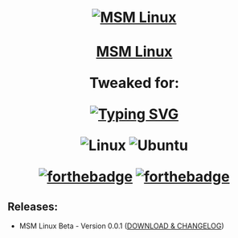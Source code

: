 <h1 align="center">
  <br>
  <a href="#"><img src="https://raw.githubusercontent.com/msm-linux/MSM-Linux-Release-Official/main/assets/welcome.png" alt="MSM Linux"></a>
  <br>
  <br>
  <u><b>MSM Linux</b></u>
  <br>
    <p align="center">
    Tweaked for:
<p>
<a href="https://git.io/typing-svg"><img src="https://readme-typing-svg.herokuapp.com?font=Fira+Code&pause=1000&center=true&width=900&lines=Performance;User+Experience;Usability;For+fun;A+nice+starting+point+into+Linux+world" alt="Typing SVG" /></a>





<p align="center">

![Linux](https://img.shields.io/badge/Linux-FCC624?style=for-the-badge&logo=linux&logoColor=black)
![Ubuntu](https://img.shields.io/badge/Ubuntu-E95420?style=for-the-badge&logo=ubuntu&logoColor=white)

</p>

<p align="center">

[![forthebadge](https://forthebadge.com/images/badges/does-not-contain-msg.svg)](https://forthebadge.com)
[![forthebadge](https://forthebadge.com/images/badges/you-didnt-ask-for-this.svg)](https://forthebadge.com)

</p>
</h1>

## Releases:
-   MSM Linux Beta - Version 0.0.1 (<a href="">DOWNLOAD & CHANGELOG</a>)




